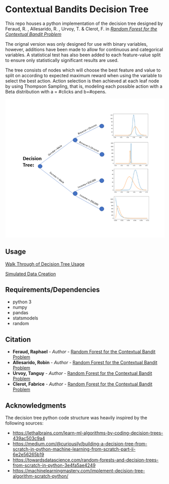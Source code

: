 # Contextual Bandits Decision Tree

This repo houses a python implementation of the decision tree designed by
Feraud, R. , Allesarido, R. , Urvoy, T. & Clerot, F.
in [*Random Forest for the Contextual Bandit Problem*](https://arxiv.org/pdf/1504.06952.pdf)

The orignal version was only designed for use with binary variables, however, 
additions have been made to allow for continuous and categorical variables.
A statistical test has also been added to each feature-value split to ensure only statistically significant results are used.

The tree consists of nodes which will choose the best feature and value to split on according to expected maximum reward when using the variable to select the best action. Action selection is then achieved at each leaf node by using Thompson Sampling, that is, modeling each possible action with a Beta distribution with a = #clicks and b=#opens.

![](decision_tree.png)


## Usage
[Walk Through of Decision Tree Usage](Contextual_Bandits_Decision_Tree_Walk_Through.ipynb)

[Simulated Data Creation](Simulated%20Data.ipynb)


## Requirements/Dependencies
* python 3
* numpy
* pandas
* statsmodels
* random


## Citation
* **Feraud, Raphael** - *Author* - [Random Forest for the Contextual Bandit Problem](https://arxiv.org/pdf/1504.06952.pdf)
* **Allesarido, Robin** - *Author* - [Random Forest for the Contextual Bandit Problem](https://arxiv.org/pdf/1504.06952.pdf)
* **Urvoy, Tanguy** - *Author* - [Random Forest for the Contextual Bandit Problem](https://arxiv.org/pdf/1504.06952.pdf)
* **Clerot, Fabrice** - *Author* - [Random Forest for the Contextual Bandit Problem](https://arxiv.org/pdf/1504.06952.pdf)

## Acknowledgments
The decision tree python code structure was heavily inspired by the following sources:

* https://lethalbrains.com/learn-ml-algorithms-by-coding-decision-trees-439ac503c9a4
* https://medium.com/@curiousily/building-a-decision-tree-from-scratch-in-python-machine-learning-from-scratch-part-ii-6e2e56265b19
* https://towardsdatascience.com/random-forests-and-decision-trees-from-scratch-in-python-3e4fa5ae4249
* https://machinelearningmastery.com/implement-decision-tree-algorithm-scratch-python/
